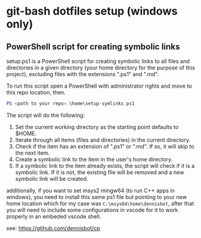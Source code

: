 # git-bash dotfiles setup (windows only)
## PowerShell script for creating symbolic links

setup.ps1 is a PowerShell script for creating symbolic links to all files and directories in a given directory (your home directory for the purpose of this project), excluding files with the extensions ".ps1" and ".md". 

To run this script open a PowerShell with administrator rights and move to this repo location, then.

```powershell
PS <path to your repo>.\home\setup-symlinks.ps1
```

The script will do the following:

1. Set the current working directory as the starting point defaults to $HOME.
2. Iterate through all items (files and directories) in the current directory.
3. Check if the item has an extension of ".ps1" or ".md". If so, it will skip to the next item.
4. Create a symbolic link to the item in the user's home directory.
5. If a symbolic link to the item already exists, the script will check if it is a symbolic link. If it is not, the existing file will be removed and a new symbolic link will be created.


additionally, if you want to set msys2 mingw64 (to run C++ apps in windows), you need to install this same ps1 file but pointing to your new home location which for my case was `C:\msys64\home\dennisbot`, after that you will need to include some configurations in vscode for it to work properly in an embeded vscode shell.

see: https://github.com/dennisbot/cp